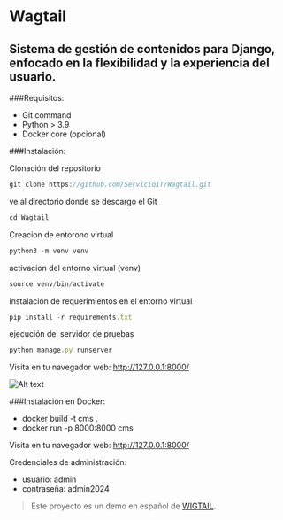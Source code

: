 # Wagtail
## Sistema de gestión de contenidos para Django, enfocado en la flexibilidad y la experiencia del usuario.

###Requisitos:

- Git command
- Python > 3.9
- Docker core (opcional)

###Instalación:

Clonación del repositorio
```javascript
git clone https://github.com/ServicioIT/Wagtail.git
```
ve al directorio donde se descargo el Git
```javascript
cd Wagtail
```
Creacion de entorono virtual
```javascript
python3 -m venv venv
```
activacion del entorno virtual (venv)
```javascript
source venv/bin/activate
```
instalacion de requerimientos en el entorno virtual
```javascript
pip install -r requirements.txt
```
ejecución del servidor de pruebas
```javascript
python manage.py runserver
```

Visita en tu navegador web: http://127.0.0.1:8000/

![Alt text](https://docs.wagtail.org/en/stable/_images/tutorial_1.png)

###Instalación en Docker:
- docker build -t cms .
- docker run -p 8000:8000 cms

Visita en tu navegador web: http://127.0.0.1:8000/

Credenciales de administración:
- usuario: admin
- contraseña: admin2024

> Este proyecto es un demo en español de [WIGTAIL](https://github.com/wagtail/wagtail).

